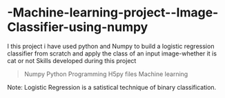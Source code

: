 # -Machine-learning-project--Image-Classifier-using-numpy
I this project i have used python and Numpy to build a logistic regression classifier from scratch and apply the class of an input image-whether it is cat or not
Skills developed during this project 
> Numpy
> Python Programming
> H5py files
Machine learning 

Note: Logistic Regression is a satistical technique of binary classification.
